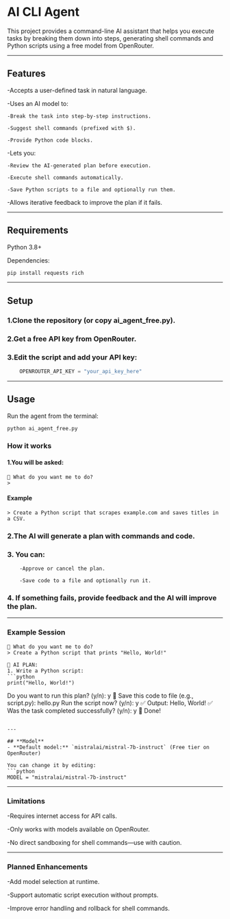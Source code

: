 # AI CLI Agent
This project provides a command-line AI assistant that helps you execute tasks by breaking them down into steps, generating shell commands and Python scripts using a free model from OpenRouter.

---

## Features
-Accepts a user-defined task in natural language.

-Uses an AI model to:

    -Break the task into step-by-step instructions.

    -Suggest shell commands (prefixed with $).

    -Provide Python code blocks.

-Lets you:

    -Review the AI-generated plan before execution.

    -Execute shell commands automatically.

    -Save Python scripts to a file and optionally run them.

-Allows iterative feedback to improve the plan if it fails.

---

## Requirements
Python 3.8+

Dependencies:
``` bash
pip install requests rich
```
---

## Setup
### 1.Clone the repository (or copy ai_agent_free.py).

### 2.Get a free API key from OpenRouter.

### 3.Edit the script and add your API key:
``` python
    OPENROUTER_API_KEY = "your_api_key_here"
```

---

## Usage
Run the agent from the terminal:
``` bash 
python ai_agent_free.py
```

### How it works

#### 1.You will be asked:
```
🎯 What do you want me to do?
> 

```
#### Example
```
> Create a Python script that scrapes example.com and saves titles in a CSV.

```
### 2.The AI will generate a plan with commands and code.

### 3. You can:

        -Approve or cancel the plan.

        -Save code to a file and optionally run it.

### 4. If something fails, provide feedback and the AI will improve the plan.

---

### Example Session
```
🎯 What do you want me to do?
> Create a Python script that prints "Hello, World!"

🤖 AI PLAN:
1. Write a Python script:
```python
print("Hello, World!")
```

Do you want to run this plan? (y/n): y
📁 Save this code to file (e.g., script.py): hello.py
Run the script now? (y/n): y
✅ Output:
Hello, World!
✅ Was the task completed successfully? (y/n): y
🎉 Done!
```

---

## **Model**
- **Default model:** `mistralai/mistral-7b-instruct` (Free tier on OpenRouter)

You can change it by editing:
```python
MODEL = "mistralai/mistral-7b-instruct"
```

---

### Limitations
-Requires internet access for API calls.

-Only works with models available on OpenRouter.

-No direct sandboxing for shell commands—use with caution.

---

### Planned Enhancements
-Add model selection at runtime.

-Support automatic script execution without prompts.

-Improve error handling and rollback for shell commands.


